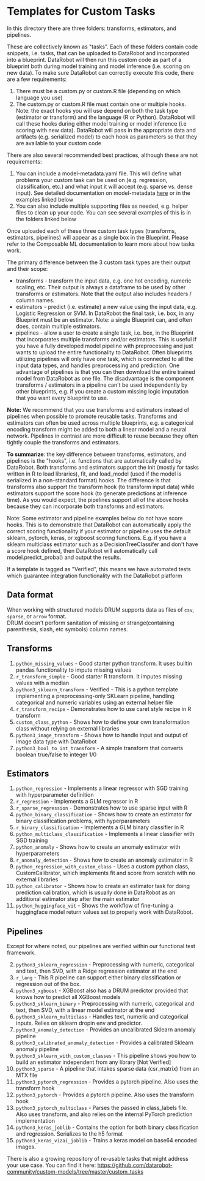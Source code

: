 # Templates for Custom Tasks

In this directory there are three folders: transforms, estimators, and pipelines. 

These are collectively known as "tasks". Each of these folders
contain code snippets, i.e. tasks, that can be uploaded to DataRobot and incorporated into a blueprint. 
DataRobot will then run this custom code as part of a blueprint both during model training and 
model inference (i.e. scoring on new data). To make sure DataRobot can correctly execute this code, 
there are a few requirements:

1. There must be a custom.py or custom.R file (depending on which language you use)
2. The custom.py or custom.R file must contain one or multiple hooks.
   Note: the exact hooks you will use depend on both the task type (estimator or transform) 
   and the language (R or Python). 
   DataRobot will call these hooks during either model training or model inference (i.e scoring with new data). 
   DataRobot will pass in the appropriate data and artifacts (e.g. serialized model) to each hook 
   as parameters so that they are available to your custom code
   
There are also several recommended best practices, although these are not requirements:
1. You can include a model-metadata.yaml file. This will define what problems your custom task can be used on 
   (e.g. regression, classification, etc.) and what input it will accept (e.g. sparse vs. dense input). 
   See detailed documentation on model-metadata 
   [here](https://github.com/datarobot/datarobot-user-models/blob/master/MODEL-METADATA.md)
   or in the examples linked below 
2. You can also include multiple supporting files as needed, e.g. helper files to clean up your code.
    You can see several examples of this is in the folders linked below

Once uploaded each of these three custom task types (transforms, estimators, pipelines) will appear as a single 
box in the Blueprint. Please refer to the Composable ML documentation to learn more about how tasks work.

The primary difference between the 3 custom task types are their output and their scope:

* transforms - transform the input data, e.g. one hot encoding, numeric scaling, etc. 
  Their output is always a dataframe to be used by other transforms or estimators. 
  Note that the output also includes headers / column names. 
* estimators - predict (i.e. estimate) a new value using the input data, e.g. Logistic Regression or SVM. 
  In DataRobot the final task, i.e. box, in any Blueprint must be an estimator. Note: a single Blueprint
  can, and often does, contain multiple estimators.
* pipelines - allow a user to create a single task, i.e. box, in the Blueprint that incorporates
  multiple transforms and/or estimators. This is useful if you have a fully developed model pipeline
  with preprocessing and just wants to upload the entire functionality to DataRobot. Often 
  blueprints utilizing pipelines will only have one task, which is connected to all the 
  input data types, and handles preprocessing and prediction. One advantage of pipelines is that you can 
  then download the entire trained model from DataRobot as one file. The disadvantage is the component 
  transforms / estimators in a pipeline can't be used independently by other blueprints, e.g. if 
  you create a custom missing logic imputation that you want every blueprint to use. 
  

**Note:** We recommend that you use transforms and estimators instead of pipelines when possible 
to promote reusable tasks. Transforms and estimators can often be used across multiple blueprints, 
e.g. a categorical encoding transform might be added to both a linear model and a neural network. 
Pipelines in contrast are more difficult to reuse because they often tightly couple the transforms 
and estimators. 

**To summarize**: the key difference between transforms, estimators, and pipelines
is the "hooks", i.e. functions that are automatically called by DataRobot. Both transforms and estimators support
the init (mostly for tasks written in R to load libraries), fit, and 
load_model (used if the model is serialized in a non-standard format) hooks. 
The difference is that transforms also support the transform hook (to transform input data) while estimators
support the score hook (to generate predictions at inference time).
As you would expect, the pipelines support all of the above hooks because they can incorporate 
both transforms and estimators.

Note: Some estimator and pipeline examples below do not have score hooks. This is to demonstrate that DataRobot
can automatically apply the correct scoring functionality if your estimator or pipeline uses the default
sklearn, pytorch, keras, or xgboost scoring functions. E.g. if you have a sklearn multiclass estimator such 
as a DecisionTreeClassifer and don't have a score hook defined, then DataRobot will automatically call 
model.predict_proba() and output the results.

If a template is tagged as "Verified", this means we have automated tests which guarantee
integration functionality with the DataRobot platform

## Data format

When working with structured models DRUM supports data as files of `csv`, `sparse`, or `arrow` format.   
DRUM doesn't perform sanitation of missing or strange(containing parenthesis, slash, etc symbols) column names.

## Transforms

1. `python_missing_values` - Good starter python transform. It uses builtin pandas functionality to impute
  missing values
2. `r_transform_simple` - Good starter R transform. It imputes missing values with a median
2. `python3_sklearn_transform` - Verified - This is a python template implementing a
   preprocessing-only SKLearn pipeline, handling categorical and numeric variables using
   an external helper file
3. `r_transform_recipe` - Demonstrates how to use caret style recipe in R transform
4. `custom_class_python` - Shows how to define your own transformation class without relying on
   external libraries
5. `python3_image_transform` - Shows how to handle input and output of image data type with DataRobot
6. `python3_bool_to_int_transform` - A simple transform that converts boolean true/false to integer 1/0

## Estimators

1. `python_regression` - Implements a linear regressor with SGD training with hyperparameter definition
2. `r_regression` - Implements a GLM regressor in R
3. `r_sparse_regression` - Demonstrates how to use sparse input with R
4. `python_binary_classification` - Shows how to create an estimator for binary
  classification problems, with hyperparameters
5. `r_binary_classification` - Implements a GLM binary classifier in R
6. `python_multiclass_classification` - Implements a linear classifier with SGD training
7. `python_anomaly` - Shows how to create an anomaly estimator with hyperparameters
8. `r_anomaly_detection`  - Shows how to create an anomaly estimator in R
9. `python_regression_with_custom_class` - Uses a custom python class, CustomCalibrator, which
  implements fit and score from scratch with no external libraries
10. `python_calibrator` - Shows how to create an estimator task for doing prediction calibration,
  which is usually done in DataRobot as an additional estimator step after the main estimator
11. `python_huggingface_vit` - Shows the workflow of fine-tuning a huggingface model return values set to properly work
  with DataRobot.  
## Pipelines

Except for where noted, our pipelines are verified within our functional test framework.

2. `python3_sklearn_regression` - Preprocessing with numeric, categorical and text, then SVD, with a
    Ridge regression estimator at the end
3. `r_lang` - This R pipeline can support either binary classification or regression out of the box.
4. `python3_xgboost` - XGBoost also has a DRUM predictor provided that knows how to predict all
    XGBoost models
5. `python3_sklearn_binary` - Preprocessing with numeric, categorical and text, then SVD, with a
    linear model estimator at the end
6. `python3_sklearn_multiclass` - Handles text, numeric and categorical inputs. Relies on sklearn
     dropin env and predictor. 
7. `python3_anomaly_detection` - Provides an uncalibrated Sklearn anomaly pipeline
8. `python3_calibrated_anomaly_detection` - Provides a calibrated Sklearn anomaly pipeline
9. `python3_sklearn_with_custom_classes` - This pipeline shows you how to build an estimator
    independent from any library [Not Verified]
10. `python3_sparse` - A pipeline that intakes sparse data (csr_matrix) from an MTX file
11. `python3_pytorch_regression` - Provides a pytorch pipeline. Also uses the transform hook
12. `python3_pytorch` - Provides a pytorch pipeline. Also uses the transform hook
13. `python3_pytorch_multiclass` - Parses the passed in class_labels file. Also uses transform, and
     also relies on the internal PyTorch prediction implementation
14. `python3_keras_joblib` - Contains the option for both binary classification and regression.
    Serializes to the h5 format
15. `python3_keras_vizai_joblib` - Trains a keras model on base64 encoded images.

There is also a growing repository of re-usable tasks that might address your use case. You can find
it here: https://github.com/datarobot-community/custom-models/tree/master/custom_tasks